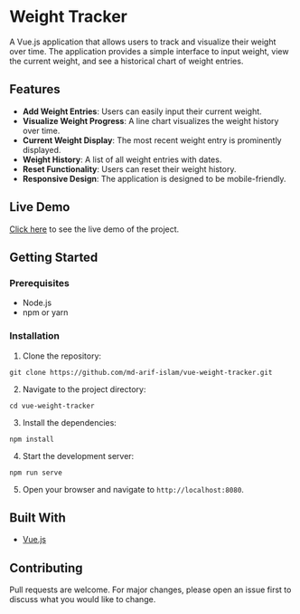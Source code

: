 # Weight Tracker

A Vue.js application that allows users to track and visualize their weight over time. The application provides a simple interface to input weight, view the current weight, and see a historical chart of weight entries.

## Features

- **Add Weight Entries**: Users can easily input their current weight.
- **Visualize Weight Progress**: A line chart visualizes the weight history over time.
- **Current Weight Display**: The most recent weight entry is prominently displayed.
- **Weight History**: A list of all weight entries with dates.
- **Reset Functionality**: Users can reset their weight history.
- **Responsive Design**: The application is designed to be mobile-friendly.

## Live Demo

[Click here](https://vue-weight-tracker-vert.vercel.app/) to see the live demo of the project.

## Getting Started

### Prerequisites

- Node.js
- npm or yarn

### Installation

1. Clone the repository:

```
git clone https://github.com/md-arif-islam/vue-weight-tracker.git
```

2. Navigate to the project directory:

```
cd vue-weight-tracker
```

3. Install the dependencies:

```
npm install
```

4. Start the development server:

```
npm run serve
```

5. Open your browser and navigate to `http://localhost:8080`.

## Built With

- [Vue.js](https://vuejs.org/)

## Contributing

Pull requests are welcome. For major changes, please open an issue first to discuss what you would like to change.

